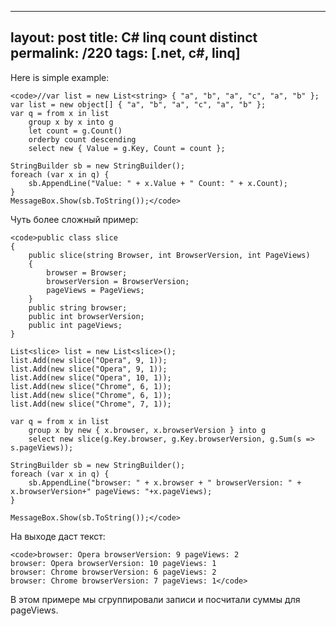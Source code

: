 ---
layout: post
title: C# linq count distinct
permalink: /220
tags: [.net, c#, linq]
----

Here is simple example:

    
    <code>//var list = new List<string> { "a", "b", "a", "c", "a", "b" };
    var list = new object[] { "a", "b", "a", "c", "a", "b" };
    var q = from x in list
    	group x by x into g
    	let count = g.Count()
    	orderby count descending
    	select new { Value = g.Key, Count = count };
    
    StringBuilder sb = new StringBuilder();
    foreach (var x in q) {
    	sb.AppendLine("Value: " + x.Value + " Count: " + x.Count);
    }
    MessageBox.Show(sb.ToString());</code>


Чуть более сложный пример:

    
    <code>public class slice
    {
    	public slice(string Browser, int BrowserVersion, int PageViews)
    	{
    		browser = Browser;
    		browserVersion = BrowserVersion;
    		pageViews = PageViews;
    	}
    	public string browser;
    	public int browserVersion;
    	public int pageViews;
    }
    
    List<slice> list = new List<slice>();
    list.Add(new slice("Opera", 9, 1));
    list.Add(new slice("Opera", 9, 1));
    list.Add(new slice("Opera", 10, 1));
    list.Add(new slice("Chrome", 6, 1));
    list.Add(new slice("Chrome", 6, 1));
    list.Add(new slice("Chrome", 7, 1));            
    
    var q = from x in list
    	group x by new { x.browser, x.browserVersion } into g
    	select new slice(g.Key.browser, g.Key.browserVersion, g.Sum(s => s.pageViews));
    
    StringBuilder sb = new StringBuilder();
    foreach (var x in q) {
    	sb.AppendLine("browser: " + x.browser + " browserVersion: " + x.browserVersion+" pageViews: "+x.pageViews);
    }
    
    MessageBox.Show(sb.ToString());</code>


На выходе даст текст:

    
    <code>browser: Opera browserVersion: 9 pageViews: 2
    browser: Opera browserVersion: 10 pageViews: 1
    browser: Chrome browserVersion: 6 pageViews: 2
    browser: Chrome browserVersion: 7 pageViews: 1</code>


В этом примере мы сгруппировали записи и посчитали суммы для pageViews.

